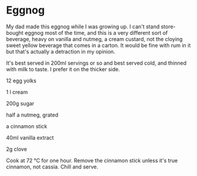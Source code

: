 Eggnog
======

My dad made this eggnog while I was growing up. I can't stand store-bought eggnog most of the time, and this is a very different sort of beverage, heavy on vanilla and nutmeg, a cream custard, not the cloying sweet yellow beverage that comes in a carton. It would be fine with rum in it but that's actually a detraction in my opinion. 

It's best served in 200ml servings or so and best served cold, and thinned with milk to taste. I prefer it on the thicker side.



12 egg yolks

1 l cream

200g sugar

half a nutmeg, grated

a cinnamon stick

40ml vanilla extract

2g clove



Cook at 72 °C for one hour. Remove the cinnamon stick unless it's true cinnamon, not cassia. Chill and serve.